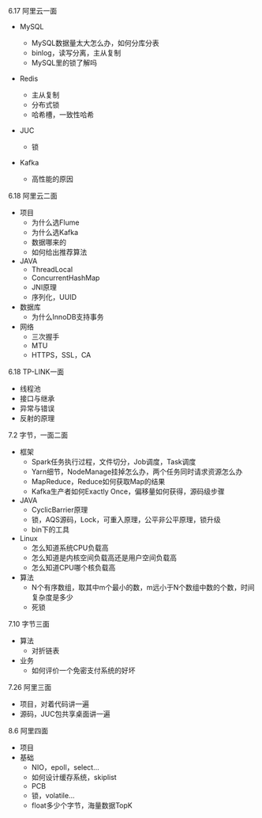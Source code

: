 6.17 阿里云一面

* MySQL 
  * MySQL数据量太大怎么办，如何分库分表
  * binlog，读写分离，主从复制
  * MySQL里的锁了解吗

* Redis
  * 主从复制
  * 分布式锁
  * 哈希槽，一致性哈希
* JUC
  * 锁

* Kafka
  * 高性能的原因

6.18 阿里云二面

* 项目
  * 为什么选Flume
  * 为什么选Kafka
  * 数据哪来的
  * 如何给出推荐算法
* JAVA
  * ThreadLocal
  * ConcurrentHashMap
  * JNI原理
  * 序列化，UUID
* 数据库
  * 为什么InnoDB支持事务
* 网络
  * 三次握手
  * MTU
  * HTTPS，SSL，CA

6.18  TP-LINK一面

* 线程池
* 接口与继承
* 异常与错误
* 反射的原理

7.2 字节，一面二面

* 框架
  * Spark任务执行过程，文件切分，Job调度，Task调度
  * Yarn细节，NodeManage挂掉怎么办，两个任务同时请求资源怎么办
  * MapReduce，Reduce如何获取Map的结果
  * Kafka生产者如何Exactly Once，偏移量如何获得，源码级步骤
* JAVA
  * CyclicBarrier原理
  * 锁，AQS源码，Lock，可重入原理，公平非公平原理，锁升级
  * bin下的工具
* Linux
  * 怎么知道系统CPU负载高
  * 怎么知道是内核空间负载高还是用户空间负载高
  * 怎么知道CPU哪个核负载高
* 算法
  * N个有序数组，取其中m个最小的数，m远小于N个数组中数的个数，时间复杂度是多少
  * 死锁

7.10 字节三面

* 算法
  * 对折链表
* 业务
  * 如何评价一个免密支付系统的好坏

7.26 阿里三面

* 项目，对着代码讲一遍
* 源码，JUC包共享桌面讲一遍

8.6 阿里四面

* 项目
* 基础
  * NIO，epoll，select...
  * 如何设计缓存系统，skiplist
  * PCB
  * 锁，volatile...
  * float多少个字节，海量数据TopK